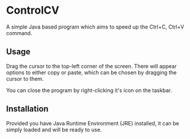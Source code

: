 # ControlCV
 A simple Java based program which aims to speed up the Ctrl+C, Ctrl+V command.

## Usage
Drag the cursor to the top-left corner of the screen. There will appear options to either copy or paste, which can be chosen by dragging the cursor to them.

You can close the program by right-clicking it's icon on the taskbar.

## Installation
Provided you have Java Runtime Environment (JRE) installed, it can be simply loaded and will be ready to use.
